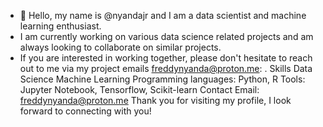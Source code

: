 - 👋 Hello, my name is @nyandajr and I am a data scientist and machine learning enthusiast. 
- I am currently working on various data science related projects and am always looking to collaborate on similar projects.
-  If you are interested in working together, please don't hesitate to reach out to me via my project emails freddynyanda@proton.me: .
Skills
Data Science
Machine Learning
Programming languages: Python, R
Tools: Jupyter Notebook, Tensorflow, Scikit-learn
Contact
Email: freddynyanda@proton.me
Thank you for visiting my profile, I look forward to connecting with you!
